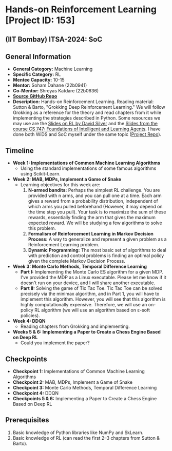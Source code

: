 # Hands-on Reinforcement Learning [Project ID: 153]

## (IIT Bombay) ITSA-2024: SoC

## General Information

- **General Category:** Machine Learning
- **Specific Category:** RL
- **Mentee Capacity:** 10-15
- **Mentor:** Soham Dahane (22b0941)
- **Co-Mentor:** Shreyas Katdare (22b0636)
- [**Source GitHub Repo**](https://github.com/SohamD1234/HandsOnRL-SOC)
- **Description:**
  Hands-on Reinforcement Learning.
  Reading material: Sutton & Barto, "Grokking Deep Reinforcement Learning."
  We will follow Grokking as a reference for the theory and read chapters from it while implementing the
  strategies described in Python.
  Some resources we may use are the
  [Slides on RL by David Silver](https://www.deepmind.com/learning-resources/introduction-to-reinforcement-learning-with-david-silver)
  and the [Slides from the course CS 747: Foundations of Intelligent and Learning Agents](https://www.cse.iitb.ac.in/~shivaram/teaching/old/cs747-a2022/index.html).
  I have done both WiDS and SoC myself under the same topic
  ([Project Repo](https://github.com/theashwinabraham/WiDS-Training-AI-to-play-games-using-Reinforcement-Learning)).

## Timeline

- **Week 1: Implementations of Common Machine Learning Algorithms**
  - Using the standard implementations of some famous algorithms using Scikit-Learn.
- **Week 2: MAB, MDPs, Implement a Game of Snake**
  - Learning objectives for this week are:
    1. **N-armed bandits:** Perhaps the simplest RL challenge.
       You are provided with n arms, and you can pull one at a time.
       Each arm gives a reward from a probability distribution, independent of which arms you pulled beforehand
       (However, it may depend on the time step you pull).
       Your task is to maximize the sum of these rewards, essentially finding the arm that gives the maximum expected reward.
       We will be studying a few
       algorithms to solve this problem.
    2. **Formalism of Reinforcement Learning in Markov Decision Process:** A way to generalize and
       represent a given problem as a Reinforcement Learning problem.
    3. **Dynamic Programming:** The most basic set of algorithms to deal with prediction and control problems
       is finding an optimal policy given the complete Markov Decision Process.
- **Week 3: Monte Carlo Methods, Temporal Difference Learning**
  - **Part I:** Implementing the Monte Carlo ES algorithm for a given MDP.
    I've provided the MDP as a Linux executable.
    Please let me know if it doesn't run on your device, and I will share another executable.
  - **Part II:** Solving the game of Tic Tac Toe.
    Tic Tac Toe can be solved precisely via the minimax algorithm, and in Part 1, you will have to implement this algorithm.
    However, you will see that this algorithm is highly computationally expensive.
    Therefore, we will use an on-policy RL algorithm (we will use an algorithm based on ε-soft policies).
- **Week 4: DDQN**
  - Reading chapters from Grokking and implementing.
- **Weeks 5 & 6: Implementing a Paper to Create a Chess Engine Based on Deep RL**
  - Could you implement the paper?

## Checkpoints

- **Checkpoint 1:** Implementations of Common Machine Learning Algorithms
- **Checkpoint 2:** MAB, MDPs, Implement a Game of Snake
- **Checkpoint 3:** Monte Carlo Methods, Temporal Difference Learning
- **Checkpoint 4:** DDQN
- **Checkpoints 5 & 6:** Implementing a Paper to Create a Chess Engine Based on Deep RL

## Prerequisites

1. Basic knowledge of Python libraries like NumPy and SkLearn.
2. Basic knowledge of RL (can read the first 2–3 chapters from Sutton & Barto).
